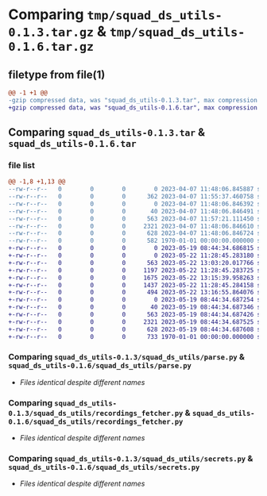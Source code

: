 # Comparing `tmp/squad_ds_utils-0.1.3.tar.gz` & `tmp/squad_ds_utils-0.1.6.tar.gz`

## filetype from file(1)

```diff
@@ -1 +1 @@
-gzip compressed data, was "squad_ds_utils-0.1.3.tar", max compression
+gzip compressed data, was "squad_ds_utils-0.1.6.tar", max compression
```

## Comparing `squad_ds_utils-0.1.3.tar` & `squad_ds_utils-0.1.6.tar`

### file list

```diff
@@ -1,8 +1,13 @@
--rw-r--r--   0        0        0        0 2023-04-07 11:48:06.845887 squad_ds_utils-0.1.3/README.md
--rw-r--r--   0        0        0      362 2023-04-07 11:55:37.460758 squad_ds_utils-0.1.3/pyproject.toml
--rw-r--r--   0        0        0        0 2023-04-07 11:48:06.846392 squad_ds_utils-0.1.3/squad_ds_utils/__init__.py
--rw-r--r--   0        0        0       40 2023-04-07 11:48:06.846491 squad_ds_utils-0.1.3/squad_ds_utils/exceptions.py
--rw-r--r--   0        0        0      563 2023-04-07 11:57:21.111450 squad_ds_utils-0.1.3/squad_ds_utils/parse.py
--rw-r--r--   0        0        0     2321 2023-04-07 11:48:06.846610 squad_ds_utils-0.1.3/squad_ds_utils/recordings_fetcher.py
--rw-r--r--   0        0        0      628 2023-04-07 11:48:06.846724 squad_ds_utils-0.1.3/squad_ds_utils/secrets.py
--rw-r--r--   0        0        0      582 1970-01-01 00:00:00.000000 squad_ds_utils-0.1.3/PKG-INFO
+-rw-r--r--   0        0        0        0 2023-05-19 08:44:34.686815 squad_ds_utils-0.1.6/README.md
+-rw-r--r--   0        0        0        0 2023-05-22 11:28:45.283180 squad_ds_utils-0.1.6/database_connector/__init__.py
+-rw-r--r--   0        0        0      563 2023-05-22 13:03:20.017766 squad_ds_utils-0.1.6/database_connector/constants.py
+-rw-r--r--   0        0        0     1197 2023-05-22 11:28:45.283725 squad_ds_utils-0.1.6/database_connector/sagemaker.py
+-rw-r--r--   0        0        0     1675 2023-05-22 13:15:39.958263 squad_ds_utils-0.1.6/database_connector/snowflake_ds.py
+-rw-r--r--   0        0        0     1437 2023-05-22 11:28:45.284158 squad_ds_utils-0.1.6/database_connector/utils.py
+-rw-r--r--   0        0        0      494 2023-05-22 13:16:55.864076 squad_ds_utils-0.1.6/pyproject.toml
+-rw-r--r--   0        0        0        0 2023-05-19 08:44:34.687254 squad_ds_utils-0.1.6/squad_ds_utils/__init__.py
+-rw-r--r--   0        0        0       40 2023-05-19 08:44:34.687346 squad_ds_utils-0.1.6/squad_ds_utils/exceptions.py
+-rw-r--r--   0        0        0      563 2023-05-19 08:44:34.687426 squad_ds_utils-0.1.6/squad_ds_utils/parse.py
+-rw-r--r--   0        0        0     2321 2023-05-19 08:44:34.687525 squad_ds_utils-0.1.6/squad_ds_utils/recordings_fetcher.py
+-rw-r--r--   0        0        0      628 2023-05-19 08:44:34.687608 squad_ds_utils-0.1.6/squad_ds_utils/secrets.py
+-rw-r--r--   0        0        0      733 1970-01-01 00:00:00.000000 squad_ds_utils-0.1.6/PKG-INFO
```

### Comparing `squad_ds_utils-0.1.3/squad_ds_utils/parse.py` & `squad_ds_utils-0.1.6/squad_ds_utils/parse.py`

 * *Files identical despite different names*

### Comparing `squad_ds_utils-0.1.3/squad_ds_utils/recordings_fetcher.py` & `squad_ds_utils-0.1.6/squad_ds_utils/recordings_fetcher.py`

 * *Files identical despite different names*

### Comparing `squad_ds_utils-0.1.3/squad_ds_utils/secrets.py` & `squad_ds_utils-0.1.6/squad_ds_utils/secrets.py`

 * *Files identical despite different names*

